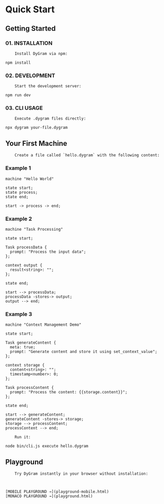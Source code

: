 # Quick Start

## Getting Started




### 01. INSTALLATION


        Install DyGram via npm:




```
npm install
```






### 02. DEVELOPMENT


        Start the development server:




```
npm run dev
```






### 03. CLI USAGE


        Execute .dygram files directly:




```
npx dygram your-file.dygram
```






## Your First Machine



        Create a file called `hello.dygram` with the following content:




### Example 1

```dygram quickstart-001
machine "Hello World"

state start;
state process;
state end;

start -> process -> end;
```

### Example 2

```dygram quickstart-002
machine "Task Processing"

state start;

Task processData {
  prompt: "Process the input data";
};

context output {
  result<string>: "";
};

state end;

start --> processData;
processData -stores-> output;
output --> end;
```

### Example 3

```dygram quickstart-003
machine "Context Management Demo"

state start;

Task generateContent {
  meta: true;
  prompt: "Generate content and store it using set_context_value";
};

context storage {
  content<string>: "";
  timestamp<number>: 0;
};

Task processContent {
  prompt: "Process the content: {{storage.content}}";
};

state end;

start --> generateContent;
generateContent -stores-> storage;
storage --> processContent;
processContent --> end;
```



        Run it:





```
node bin/cli.js execute hello.dygram
```





## Playground



        Try DyGram instantly in your browser without installation:



    [MOBILE PLAYGROUND →](playground-mobile.html)
    [MONACO PLAYGROUND →](playground.html)